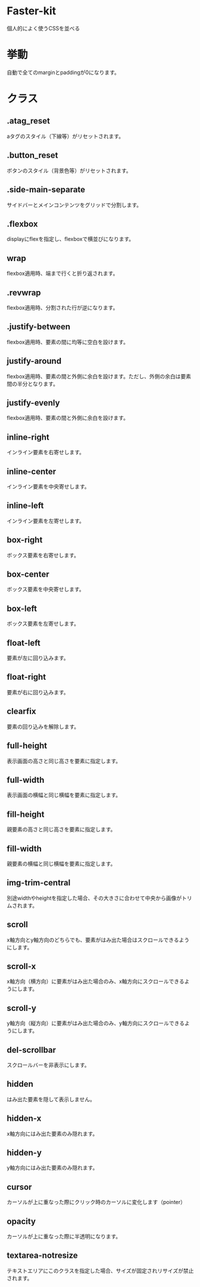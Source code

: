 # Faster-kit
個人的によく使うCSSを並べる

# 挙動
自動で全てのmarginとpaddingが0になります。

# クラス
## .atag_reset
aタグのスタイル（下線等）がリセットされます。

## .button_reset
ボタンのスタイル（背景色等）がリセットされます。

## .side-main-separate
サイドバーとメインコンテンツをグリッドで分割します。

## .flexbox
displayにflexを指定し、flexboxで横並びになります。

## wrap
flexbox適用時、端まで行くと折り返されます。

## .revwrap
flexbox適用時、分割された行が逆になります。

## .justify-between
flexbox適用時、要素の間に均等に空白を設けます。

## justify-around
flexbox適用時、要素の間と外側に余白を設けます。ただし、外側の余白は要素間の半分となります。

## justify-evenly
flexbox適用時、要素の間と外側に余白を設けます。

## inline-right
インライン要素を右寄せします。

## inline-center
インライン要素を中央寄せします。

## inline-left
インライン要素を左寄せします。

## box-right
ボックス要素を右寄せします。

## box-center
ボックス要素を中央寄せします。

## box-left
ボックス要素を左寄せします。

## float-left
要素が左に回り込みます。

## float-right
要素が右に回り込みます。

## clearfix
要素の回り込みを解除します。


## full-height
表示画面の高さと同じ高さを要素に指定します。

## full-width
表示画面の横幅と同じ横幅を要素に指定します。

## fill-height
親要素の高さと同じ高さを要素に指定します。

## fill-width
親要素の横幅と同じ横幅を要素に指定します。

## img-trim-central
別途widthやheightを指定した場合、その大きさに合わせて中央から画像がトリムされます。

## scroll
x軸方向とy軸方向のどちらでも、要素がはみ出た場合はスクロールできるようにします。

## scroll-x
x軸方向（横方向）に要素がはみ出た場合のみ、x軸方向にスクロールできるようにします。

## scroll-y
y軸方向（縦方向）に要素がはみ出た場合のみ、y軸方向にスクロールできるようにします。

## del-scrollbar
スクロールバーを非表示にします。

## hidden
はみ出た要素を隠して表示しません。

## hidden-x
x軸方向にはみ出た要素のみ隠れます。

## hidden-y
y軸方向にはみ出た要素のみ隠れます。

## cursor
カーソルが上に重なった際にクリック時のカーソルに変化します（pointer）

## opacity
カーソルが上に重なった際に半透明になります。

## textarea-notresize
テキストエリアにこのクラスを指定した場合、サイズが固定されリサイズが禁止されます。